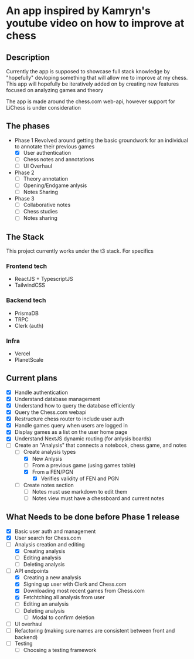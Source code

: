 # An app inspired by Kamryn's youtube video on how to improve at chess

## Description

Currently the app is supposed to showcase full stack knowledge by 
"hopefully" devloping something that will allow me to improve at 
my chess. This app will hopefully be iteratively added on by 
creating new features focused on analyzing games and theory


The app is made around the chess.com web-api, however support for LiChess is under consideration

## The phases

- Phase 1
    Revolved around getting the basic groundwork for an individual to annotate their previous games
    - [x] User authentication
    - [ ] Chess notes and annotations
    - [ ] UI Overhaul

- Phase 2
    - [ ] Theory annotation
    - [ ] Opening/Endgame anlysis
    - [ ] Notes Sharing

- Phase 3
    - [ ] Collaborative notes
    - [ ] Chess studies
    - [ ] Notes sharing

## The Stack

This project currently works under the t3 stack. For specifics

### Frontend tech

- ReactJS + TypescriptJS
- TailwindCSS


### Backend tech

- PrismaDB
- TRPC
- Clerk (auth)

### Infra

- Vercel
- PlanetScale

## Current plans

- [x] Handle authentication
- [x] Understand database management
- [x] Understand how to query the database efficiently
- [x] Query the Chess.com webapi
- [x] Restructure chess router to include user auth 
- [x] Handle games query when users are logged in
- [x] Display games as a list on the user home page
- [x] Understand NextJS dynamic routing (for anlysis boards)
- [ ] Create an "Analysis" that connects a notebook, chess game, and notes
    - [ ] Create analysis types
        - [x] New Anlysis
        - [ ] From a previous game (using games table)
        - [x] From a FEN/PGN
            - [x] Verifies validity of FEN and PGN
    - [ ] Create notes section
        - [ ] Notes must use markdown to edit them
        - [ ] Notes view must have a chessboard and current notes

## What Needs to be done before Phase 1 release
- [x] Basic user auth and management
- [x] User search for Chess.com
- [ ] Analysis creation and editing
    - [x] Creating analysis
    - [ ] Editing analysis
    - [ ] Deleting analysis
- [ ] API endpoints
    - [x] Creating a new analysis
    - [x] Signing up user with Clerk and Chess.com
    - [x] Downloading most recent games from Chess.com
    - [x] Fetchtching all analysis from user
    - [ ] Editing an analysis
    - [ ] Deleting analysis 
        - [ ] Modal to confirm deletion
- [ ] UI overhaul 
- [ ] Refactoring (making sure names are consistent between front and backend)
- [ ] Testing 
    - [ ] Choosing a testing framework